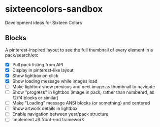 sixteencolors-sandbox
=====================

Development ideas for Sixteen Colors

## Blocks
A pinterest-inspired layout to see the full thumbnail of every element in a pack/search/etc

- [x] Pull pack listing from API
- [x] Display in pinterest-like layout
- [x] Show lightbox on click
- [x] Show loading message while images load
- [ ] Make lightbox show previous and next image as thumbnail to navigate
- [ ] Show "progress" in lightbox (image in pack, rather than numbered, as f2/f4 blocks or similar)
- [ ] Make "Loading" message ANSI blocks (or something) and centered
- [ ] Show artwork details in lightbox
- [ ] Enable navigation between year/pack structure
- [ ] Implement JS front-end framework
